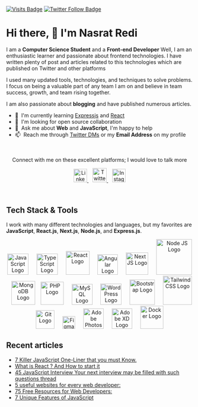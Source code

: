 

[![Visits Badge](https://badges.pufler.dev/visits/Nasratredi1/Nasratredi1?color=2D9CDB&style=for-the-badge)](https://github.com/Nasratredi1)
[![Twitter Follow Badge](https://img.shields.io/twitter/follow/codewithredi?color=2D9CDB&logo=twitter&style=for-the-badge)](https://twitter.com/codewithredi)

# Hi there, 👋 I'm Nasrat Redi

I am a **Computer Science Student** and a **Front-end Developer** Well, I am an enthusiastic learner and passionate about frontend technologies.
I have written plenty of post and articles related to this technologies which are published on Twitter and other platforms

I used many updated tools, technologies, and techniques to solve problems. I focus on being a valuable part of any team I am on and believe in team success, growth, and team rising together.

I am also passionate about **blogging** and have published numerous articles.

- 🌱 &nbsp;I'm currently learning [Expressjs](https://expressjs.com/) and [React](https://reactjs.org/)
- 👯 &nbsp;I'm looking for open source collaboration
- 💬 &nbsp;Ask me about **Web** and **JavaScript**, I'm happy to help
- 📫 &nbsp;Reach me through [Twitter DMs](https://twitter.com/codewithredi) or my **Email Address** on my profile

<br />

<p align="center">Connect with me on these excellent platforms; I would love to talk more</p>

<p align="center">
  <a href="https://www.linkedin.com/in/nasrat-redi-324b111b7/">
    <img src="https://cdn.worldvectorlogo.com/logos/linkedin-icon-2.svg" title="LinkedIn" alt="Linkedin Account" width="36" />
  </a> &ensp;
  <a href="https://twitter.com/codewithredi">
    <img src="https://cdn.worldvectorlogo.com/logos/twitter-3.svg" title="Twitter" alt="Twitter Account" width="38" />
  </a> &ensp;
  <a href="https://www.instagram.com/coding_with_redi">
    <img src="https://cdn.worldvectorlogo.com/logos/instagram-5.svg" title="Instagram" alt="Instagram Account" width="36" />
  </a>
</p><br />

## Tech Stack & Tools

I work with many different technologies and languages, but my favorites are **JavaScript**, **React.js**, **Next.js**, **Node.js**, and **Express.js**.

<p align="center">
  <img src="https://cdn.worldvectorlogo.com/logos/logo-javascript.svg" title="JavaScript" alt="JavaScript Logo" width="57" /> &emsp;
  <img src="https://cdn.worldvectorlogo.com/logos/typescript.svg" title="TypeScript" alt="TypeScript Logo" width="57" /> &emsp;
  <img src="https://brandlogos.net/wp-content/uploads/2020/09/react-logo.png" title="React JS" alt="React Logo" width="64" /> &emsp;
  <img src="https://cdn.worldvectorlogo.com/logos/angular-icon-1.svg" title="Angular" alt="Angular Logo" width="55" /> &emsp;
  <img src="https://cdn.worldvectorlogo.com/logos/next-js.svg" title="Next JS" alt="Next JS Logo" width="60"/> &emsp;
  <img src="https://cdn.worldvectorlogo.com/logos/nodejs-1.svg" title="Node JS" alt="Node JS Logo" width="96"/> &ensp;
  <img src="https://cdn.worldvectorlogo.com/logos/mongodb-icon-1.svg" title="MongoDB" alt="MongoDB Logo" width="64"/> &ensp;
  <img src="https://i.ibb.co/LzmYpDX/146-1466902-php-logo-png-transparent-php-logo-png-png-removebg-preview.png" title="PHP" alt="PHP Logo" width="62"/> &emsp;
  <img src="https://cdn.worldvectorlogo.com/logos/mysql-6.svg" title="MySQL" alt="MySQL Logo" width="56"/> &emsp;
  <img src="https://cdn.worldvectorlogo.com/logos/wordpress-blue.svg" title="WordPress" alt="WordPress Logo" width="57"/> &emsp;
  <img src="https://cdn.worldvectorlogo.com/logos/bootstrap-5-1.svg" title="Bootstrap" alt="Bootstrap Logo" width="68" /> &emsp;
  <img src="https://cdn.worldvectorlogo.com/logos/tailwindcss.svg" title="Tailwind CSS" alt="Tailwind CSS Logo" width="78" /> &emsp;
  <img src="https://cdn.worldvectorlogo.com/logos/git-icon.svg" title="Git" alt="Git Logo" width="50"/> &emsp;
  <img src="https://cdn.worldvectorlogo.com/logos/figma-1.svg" title="Figma" alt="Figma Logo" width="34"/> &emsp;
  <img src="https://cdn.worldvectorlogo.com/logos/adobe-photoshop-2.svg" title="Adobe Photoshop" alt="Adobe Photoshop Logo" width="55"/> &emsp;
  <img src="https://cdn.worldvectorlogo.com/logos/adobe-xd-1.svg" title="Adobe XD" alt="Adobe XD Logo" width="55"/> &emsp;
  <img src="https://cdn.worldvectorlogo.com/logos/docker.svg" title="Docker" alt="Docker Logo" width="62"/> &emsp;
</p>

## Recent articles

- [7 Killer JavaScript One-Liner that you must Know.](https://twitter.com/codewithredi/status/1486287554643177472?s=20&t=r9bQv2q-GnHya6jYWTRlpQ)
- [What is React ? And How to start it](https://twitter.com/codewithredi/status/1490646616558247954?s=20&t=r9bQv2q-GnHya6jYWTRlpQ)
- [45 JavaScript Interview Your next interview may be filled with such questions thread](https://codingwithredi.hashnode.dev/45-javascript-interview-your-next-interview-may-be-filled-with-such-questions-thread)
- [5 useful websites for every web developer:](https://twitter.com/codewithredi/status/1490019643465125893?s=20&t=r9bQv2q-GnHya6jYWTRlpQ)
- [75 Free Resources for Web Developers:](https://twitter.com/codewithredi/status/1489668122051231748?s=20&t=r9bQv2q-GnHya6jYWTRlpQ)
- [7 Unique Features of JavaScript ](https://twitter.com/codewithredi/status/1489268787002155011?s=20&t=r9bQv2q-GnHya6jYWTRlpQ)
